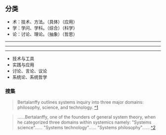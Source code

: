 ## 分类
- 术：技术、方法。（具体）（应用）
- 学：学问、学科。（综合）（科学）
- 论：讨论、理论。（抽象）（哲思）

---
---
---

- 技术与工具
- 实践与应用
- 讨论、言论、议论
- 系统论、系统哲学

### 搜集
[ ^1]: https://en.wikipedia.org/wiki/Systems_theory#General_systems_research_and_systems_inquiry
>Bertalanffy outlines systems inquiry into three major domains: philosophy, science, and technology. [ ^1]

[ ^2]: https://en.wikipedia.org/wiki/Systems_philosophy#Overview
>……Bertalanffy, one of the founders of general system theory, when he categorized three domains within systemics namely: 
>"Systems science"……
>"Systems technology"……
>"Systems philosophy"……
>[ ^2]
